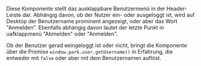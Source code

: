 Diese Komponente stellt das ausklappbare Benutzermenü in der Header-Leiste dar. Abhängig davon, ob der Nutzer ein- oder ausgeloggt ist, wird auf Desktop der Benutzername prominent angezeigt, oder aber das Wort "Anmelden". Ebenfalls abhängig davon lautet der letzte Punkt in uafklappmenü "Abmelden" oder "Anmelden".

Ob der Benutzer gerad eeingeloggt ist oder nicht, bringt die Komponente über die Promise `window.park.user.getUsername()` in Erfahrung, die entweder mit `false` oder aber mit dem Benutzernamen auflöst.